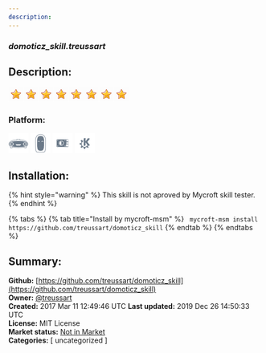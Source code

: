 ```yaml
---
description: 
---
```


### _domoticz_skill.treussart_  
## Description:  
  
  
![](../.gitbook/assets/star.png)![](../.gitbook/assets/star.png)![](../.gitbook/assets/star.png)![](../.gitbook/assets/star.png)![](../.gitbook/assets/star.png)![](../.gitbook/assets/star.png)![](../.gitbook/assets/star.png)![](../.gitbook/assets/star.png)  
  
### Platform:  
 ![Mark I](../.gitbook/assets/mark-1-icon.png)  ![Mark II](../.gitbook/assets/mark-2-icon.png)  ![Picroft](../.gitbook/assets/picroft-icon.png)  ![plasmoid](../.gitbook/assets/kde.png)   
## Installation:  
{% hint style="warning" %}
This skill is not aproved by Mycroft skill tester.
{% endhint %}
    
{% tabs %}
{% tab title="Install by mycroft-msm" %}
``` mycroft-msm install https://github.com/treussart/domoticz_skill```
{% endtab %}
  {% endtabs %}
    
## Summary:  
**Github:** [https://github.com/treussart/domoticz_skill](https://github.com/treussart/domoticz_skill)  
**Owner:** [@treussart](https://github.com/treussart)  
**Created:** 2017 Mar 11 12:49:46 UTC  **Last updated:** 2019 Dec 26 14:50:33 UTC  
**License:** MIT License  
**Market status:** [Not in Market](https://market.mycroft.ai/skill/)  
**Categories:** [ uncategorized ]   
